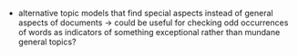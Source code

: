 - alternative topic models that find special aspects instead of general aspects of documents -> could be useful for checking odd occurrences of words as indicators of something exceptional rather than mundane general topics?